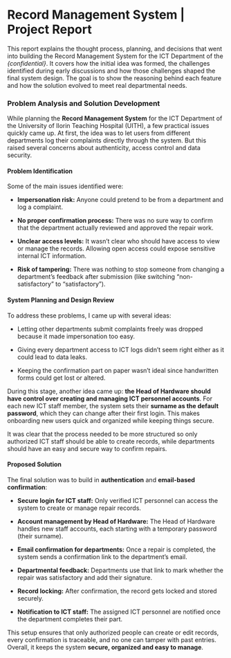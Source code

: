 # Record Management System | Project Report

This report explains the thought process, planning, and decisions that went into building the Record Management System for the ICT Department of the *{confidential}*. It covers how the initial idea was formed, the challenges identified during early discussions and how those challenges shaped the final system design. The goal is to show the reasoning behind each feature and how the solution evolved to meet real departmental needs.

### Problem Analysis and Solution Development

While planning the **Record Management System** for the ICT Department of the University of Ilorin Teaching Hospital (UITH), a few practical issues quickly came up. At first, the idea was to let users from different departments log their complaints directly through the system. But this raised several concerns about authenticity, access control and data security.

#### Problem Identification

Some of the main issues identified were:

- **Impersonation risk:** Anyone could pretend to be from a department and log a complaint.
    
- **No proper confirmation process:** There was no sure way to confirm that the department actually reviewed and approved the repair work.
    
- **Unclear access levels:** It wasn’t clear who should have access to view or manage the records. Allowing open access could expose sensitive internal ICT information.
    
- **Risk of tampering:** There was nothing to stop someone from changing a department’s feedback after submission (like switching “non-satisfactory” to “satisfactory”).
    

#### System Planning and Design Review

To address these problems, I came up with several ideas:

- Letting other departments submit complaints freely was dropped because it made impersonation too easy.
    
- Giving every department access to ICT logs didn’t seem right either as it could lead to data leaks.
    
- Keeping the confirmation part on paper wasn’t ideal since handwritten forms could get lost or altered.
    

During this stage, another idea came up: **the Head of Hardware should have control over creating and managing ICT personnel accounts**. For each new ICT staff member, the system sets their **surname as the default password**, which they can change after their first login. This makes onboarding new users quick and organized while keeping things secure.

It was clear that the process needed to be more structured so only authorized ICT staff should be able to create records, while departments should have an easy and secure way to confirm repairs.

#### Proposed Solution

The final solution was to build in **authentication** and **email-based confirmation**:

- **Secure login for ICT staff:** Only verified ICT personnel can access the system to create or manage repair records.
    
- **Account management by Head of Hardware:** The Head of Hardware handles new staff accounts, each starting with a temporary password (their surname).
    
- **Email confirmation for departments:** Once a repair is completed, the system sends a confirmation link to the department’s email.
    
- **Departmental feedback:** Departments use that link to mark whether the repair was satisfactory and add their signature.
    
- **Record locking:** After confirmation, the record gets locked and stored securely.
    
- **Notification to ICT staff:** The assigned ICT personnel are notified once the department completes their part.
    

This setup ensures that only authorized people can create or edit records, every confirmation is traceable, and no one can tamper with past entries. Overall, it keeps the system **secure, organized and easy to manage**.